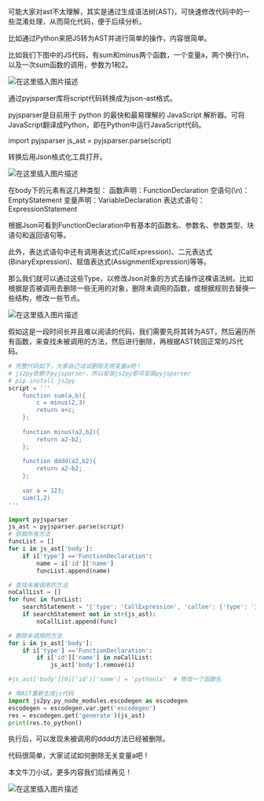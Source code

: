 可能大家对ast不太理解，其实是通过生成语法树(AST)，可快速修改代码中的一些混淆处理，从而简化代码，便于后续分析。

比如通过Python来把JS转为AST并进行简单的操作，内容很简单。



比如我们下图中的JS代码，有sum和minus两个函数，一个变量a，两个换行\n，以及一次sum函数的调用，参数为1和2。

![在这里插入图片描述](https://img-blog.csdnimg.cn/ab7b48fbb46d4a6581082aeb4a6a60c8.png)


通过pyjsparser库将script代码转换成为json-ast格式。


pyjsparser是目前用于 python 的最快和最易理解的 JavaScript 解析器。可将JavaScript翻译成Python，即在Python中运行JavaScript代码。



import pyjsparser
js_ast = pyjsparser.parse(script)



转换后用Json格式化工具打开。

![在这里插入图片描述](https://img-blog.csdnimg.cn/f909c4d84d7e4df79ffb228408ab72fa.png)

  在body下的元素有这几种类型：
          函数声明：FunctionDeclaration
          空语句(\n)：EmptyStatement
          变量声明：VariableDeclaration
          表达式语句：ExpressionStatement

根据Json可看到FunctionDeclaration中有基本的函数名、参数名、参数类型、块语句和返回语句等。



此外，表达式语句中还有调用表达式(CallExpression)、二元表达式(BinaryExpression)、赋值表达式(AssignmentExpression)等等。




那么我们就可以通过这些Type，以修改Json对象的方式去操作这棵语法树。比如根据是否被调用去删除一些无用的对象，删除未调用的函数，或根据规则去替换一些结构，修改一些节点。

![在这里插入图片描述](https://img-blog.csdnimg.cn/3a2842229fc44be8aa512aae6b0830de.png)

假如这是一段时间长并且难以阅读的代码，我们需要先将其转为AST，然后遍历所有函数，来查找未被调用的方法，然后进行删除，再根据AST转回正常的JS代码。



```python
# 完整代码如下，大家自己试试删除无用变量a吧！
# js2py依赖于pyjsparser，所以安装js2py即可安装pyjsparser
# pip install js2py
script = '''
    function sum(a,b){  
        c = minus(2,3)
        return a+c;
    };
    
    function minus(a2,b2){  
        return a2-b2;
    };
    
    function dddd(a2,b2){  
        return a2-b2;
    };
    
    var a = 123;
    sum(1,2)
'''

import pyjsparser
js_ast = pyjsparser.parse(script)
# 获取所有方法
funcList = []
for i in js_ast['body']:
    if i['type'] =='FunctionDeclaration':
        name = i['id']['name']
        funcList.append(name)

# 查找未被调用的方法
noCallList = []
for func in funcList:
    searchStatement = "{'type': 'CallExpression', 'callee': {'type': 'Identifier', 'name': '%s'}"%func
    if searchStatement not in str(js_ast):
        noCallList.append(func)

# 删除未调用的方法
for i in js_ast['body']:
    if i['type'] =='FunctionDeclaration':
        if i['id']['name'] in noCallList:
            js_ast['body'].remove(i)

#js_ast['body'][0]['id']['name'] = 'pythonlx'  # 修改一个函数名

# 用AST重新生成js代码
import js2py.py_node_modules.escodegen as escodegen
escodegen = escodegen.var.get('escodegen')
res = escodegen.get('generate')(js_ast)
print(res.to_python()
```



执行后，可以发现未被调用的dddd方法已经被删除。

代码很简单，大家试试如何删除无关变量a吧！

本文牛刀小试，更多内容我们后续再见！

![在这里插入图片描述](https://img-blog.csdnimg.cn/d046fa03df384dbda997bbb0fd01944d.png)